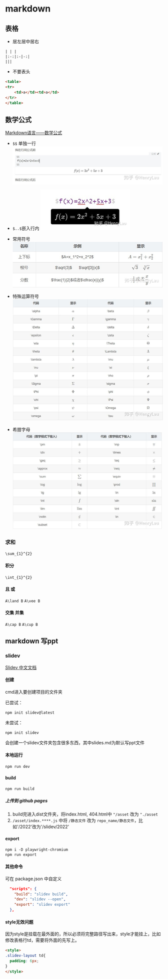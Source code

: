 # markdown

## 表格
* 居左居中居右
```
| | |
|:-:|:-|-:|
|||
```


* 不要表头
```html
<table>
<tr>
	<td>a</td><td>a</td>
</tr>
</table>
```

## 数学公式
[Markdown语言——数学公式](https://zhuanlan.zhihu.com/p/138532124)

* `$$` 单独一行
![](2022-08-09-18-11-11.png)
  
* `$..$`嵌入行内
![](2022-08-09-18-11-07.png)
  
* 常用符号
![](2022-08-09-18-11-16.png)

* 特殊运算符号
![](2022-08-09-18-11-33.png)

* 希腊字母
![](2022-08-09-18-11-22.png)

### 求和
`\sum_{1}^{2}`

#### 积分
`\int_{1}^{2}`

#### 且 或
`A\land B`
`A\vee B`

#### 交集 并集
`A\cap B`
`A\cup B`

## markdown 写ppt
### slidev
[Slidev 中文文档](https://cn.sli.dev/guide/why.html)

#### 创建
cmd进入要创建项目的文件夹

已尝试：
```
npm init slidev@latest
```

未尝试：
```
npm init slidev
```

会创建一个slidev文件夹包含很多东西，其中slides.md为默认写ppt文件

#### 本地运行
```
npm run dev
```

#### build
```
npm run build
```

##### 上传到 github pages
1. build完进入dist文件夹，将index.html, 404.html中 `"/asset` 改为 `"./asset`
2. `/asset/index.****.js` 中将 `/静态文件` 改为 `repo_name/静态文件`，比如'/2022'改为'/slidev/2022'

#### export
```
npm i -D playwright-chromium
npm run export
```

#### 其他命令
可在 package.json 中自定义
```json
  "scripts": {
    "build": "slidev build",
    "dev": "slidev --open",
    "export": "slidev export"
  },
```

#### style无效问题
因为style是挂载在最外面的，所以必须将完整路径写出来，style才能挂上，比如修改表格行td，需要将外面的先写上。
```html
<style>
.slidev-layout td{
  padding: 6px;
}
</style>
```

